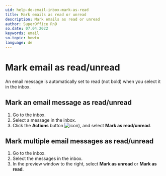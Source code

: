 ```yaml
---
uid: help-de-email-inbox-mark-as-read
title: Mark emails as read or unread
description: Mark emails as read or unread
author: SuperOffice RnD
so.date: 07.04.2022
keywords: email
so.topic: howto
language: de
---
```


# Mark email as read/unread

An email message is automatically set to read (not bold) when you select it in the inbox.

## Mark an email message as read/unread

1. Go to the inbox.
2. Select a message in the inbox.
3. Click the **Actions** button ![icon][img1]), and select **Mark as read/unread**.

## Mark multiple email messages as read/unread

1. Go to the inbox.
2. Select the messages in the inbox.
3. In the preview window to the right, select **Mark as unread** or **Mark as read**.

<!-- Referenced links -->

<!-- Referenced images -->
[img1]: ../../../../media/icons/btn-menu.png

